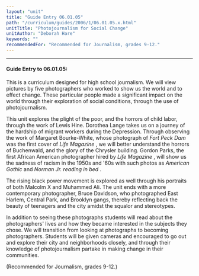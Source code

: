 ```yaml
---
layout: "unit"
title: "Guide Entry 06.01.05"
path: "/curriculum/guides/2006/1/06.01.05.x.html"
unitTitle: "Photojournalism for Social Change"
unitAuthor: "Deborah Hare"
keywords: ""
recommendedFor: "Recommended for Journalism, grades 9-12."
---
```

<body>
<hr/>
 <h4>
  Guide Entry to 06.01.05:
 </h4>
 <p>
  This is a curriculum designed for high school journalism. We will view pictures by five photographers who worked to show us the world and to effect change. These particular people made a significant impact on the world through their exploration of social conditions, through the use of photojournalism.
 </p>
<p>
  This unit explores the plight of the poor, and the horrors of child labor, through the work of Lewis Hine. Dorothea Lange takes us on a journey of the hardship of migrant workers during the Depression. Through observing the work of Margaret Bourke-White, whose photograph of
  <i>
   Fort Peck Dam
  </i>
  was the first cover of
  <i>
   Life Magazine
  </i>
  , we will better understand the horrors of Buchenwald, and the glory of the Chrysler building. Gordon Parks, the first African American photographer hired by
  <i>
   Life Magazine
  </i>
  , will show us the sadness of racism in the 1950s and '60s with such photos as
  <i>
   American Gothic
  </i>
  and
  <i>
   Norman Jr. reading in bed
  </i>
  .
 </p>
<p>
  The rising black power movement is explored as well through his portraits of both Malcolm X and Muhammed Ali. The unit ends with a more contemporary photographer, Bruce Davidson, who photographed East Harlem, Central Park, and Brooklyn gangs, thereby reflecting back the beauty of teenagers and the city amidst the squalor and stereotypes.
 </p>
<p>
  In addition to seeing these photographs students will read about the photographers' lives and how they became interested in the subjects they chose. We will transition from looking at photographs to becoming photographers. Students will be given cameras and encouraged to go out and explore their city and neighborhoods closely, and through their knowledge of photojournalism partake in making change in their communities.
 </p>
<p>
  (Recommended for Journalism, grades 9-12.)
 </p>

</body>